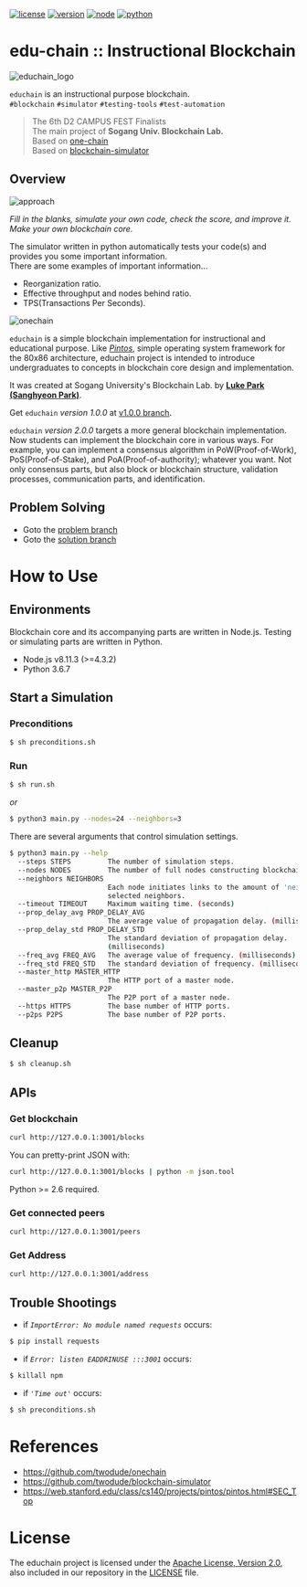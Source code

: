 [![license](https://img.shields.io/badge/license-Apache%202.0-blue.svg)](https://opensource.org/licenses/Apache-2.0)
[![version](https://img.shields.io/badge/version-v2.0.0-orange.svg)](https://github.com/twodude/educhain)
[![node](https://img.shields.io/badge/node-%3E%3D4.3.2-yellow.svg)](https://nodejs.org/en/)
[![python](https://img.shields.io/badge/python-3.7.1-blue.svg)](https://www.python.org)   


# edu-chain :: Instructional Blockchain

![educhain_logo](https://github.com/twodude/educhain/blob/master/images/logo.png)

```educhain``` is an instructional purpose blockchain.   
```#blockchain``` ```#simulator``` ```#testing-tools``` ```#test-automation```

> The 6th D2 CAMPUS FEST Finalists   
> The main project of
**Sogang Univ. Blockchain Lab.**   
> Based on [one-chain](https://github.com/twodude/onechain)   
> Based on [blockchain-simulator](https://github.com/twodude/blockchain-simulator)   


## Overview

![approach](https://github.com/twodude/educhain/blob/master/images/approach.png)

*Fill in the blanks, simulate your own code, check the score, and improve it.*   
*Make your own blockchain core.*   

The simulator written in python automatically tests your code(s) and provides you some important information.   
There are some examples of important information...
* Reorganization ratio.   
* Effective throughput and nodes behind ratio.   
* TPS(Transactions Per Seconds).   

![onechain](https://github.com/twodude/educhain/blob/master/images/onechain.png)

```educhain``` is a simple blockchain implementation for instructional and educational purpose.
Like *[Pintos](https://web.stanford.edu/class/cs140/projects/pintos/pintos.html)*, simple operating system framework for the 80x86 architecture, educhain project is intended to introduce undergraduates to concepts in blockchain core design and implementation.

It was created at Sogang University's Blockchain Lab. by
**[Luke Park (Sanghyeon Park)](https://github.com/twodude)**.

Get ```educhain``` *version 1.0.0* at [v1.0.0 branch](https://github.com/twodude/educhain/tree/v1.0.0).

<!--
TODO
blockchain-simulator overview
-->

```educhain``` *version 2.0.0* targets a more general blockchain implementation. Now students can implement the blockchain core in various ways. For example, you can implement a consensus algorithm in PoW(Proof-of-Work), PoS(Proof-of-Stake), and PoA(Proof-of-authority); whatever you want. Not only consensus parts, but also block or blockchain structure, validation processes, communication parts, and identification.


<!--
TODO
create branches
-->
## Problem Solving
- Goto the [problem branch]()
- Goto the [solution branch]()


# How to Use
<!--
TODO
[![video](http://img.youtube.com/vi/6L_c4Ug-KwE/0.jpg)](https://www.youtube.com/watch?v=6L_c4Ug-KwE)   
> Click on the image above to play the video.
-->


## Environments
Blockchain core and its accompanying parts are written in Node.js. Testing or simulating parts are written in Python.
- Node.js v8.11.3 (>=4.3.2)
- Python 3.6.7 


## Start a Simulation

### Preconditions
```bash
$ sh preconditions.sh
```

### Run
```bash
$ sh run.sh
```
*or*
```bash
$ python3 main.py --nodes=24 --neighbors=3
```
There are several arguments that control simulation settings.
```bash
$ python3 main.py --help
  --steps STEPS         The number of simulation steps.
  --nodes NODES         The number of full nodes constructing blockchain.
  --neighbors NEIGHBORS
                        Each node initiates links to the amount of 'neighbors'
                        selected neighbors.
  --timeout TIMEOUT     Maximum waiting time. (seconds)
  --prop_delay_avg PROP_DELAY_AVG
                        The average value of propagation delay. (milliseconds)
  --prop_delay_std PROP_DELAY_STD
                        The standard deviation of propagation delay.
                        (milliseconds)
  --freq_avg FREQ_AVG   The average value of frequency. (milliseconds)
  --freq_std FREQ_STD   The standard deviation of frequency. (milliseconds)
  --master_http MASTER_HTTP
                        The HTTP port of a master node.
  --master_p2p MASTER_P2P
                        The P2P port of a master node.
  --https HTTPS         The base number of HTTP ports.
  --p2ps P2PS           The base number of P2P ports.
```

## Cleanup
```bash
$ sh cleanup.sh
```


## APIs

### Get blockchain
```bash
curl http://127.0.0.1:3001/blocks
```
You can pretty-print JSON with:
```bash
curl http://127.0.0.1:3001/blocks | python -m json.tool
```
Python >= 2.6 required.

### Get connected peers
```bash
curl http://127.0.0.1:3001/peers
```

### Get Address
```bash
curl http://127.0.0.1:3001/address
```


## Trouble Shootings
* if
*```ImportError: No module named requests```*
occurs:
```bash
$ pip install requests
```

* if 
*```Error: listen EADDRINUSE :::3001```*
occurs:
```bash
$ killall npm
```

* if
*```'Time out'```*
occurs:
```bash
$ sh preconditions.sh
```


# References
- https://github.com/twodude/onechain   
- https://github.com/twodude/blockchain-simulator   
- https://web.stanford.edu/class/cs140/projects/pintos/pintos.html#SEC_Top   


# License
The educhain project is licensed under the [Apache License, Version 2.0](https://opensource.org/licenses/Apache-2.0), also included in our repository in the [LICENSE](https://github.com/twodude/educhain/blob/master/LICENSE) file.
